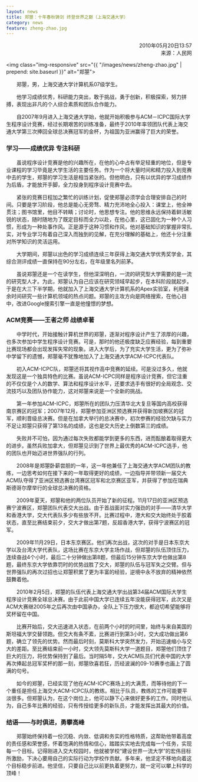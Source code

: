 ```yaml
---
layout: news
title: 郑曌：十年春秋铸剑 终登世界之巅（上海交通大学）
category: news
feature: zheng-zhao.jpg
---
```


<p align = "right">2010年05月20日13:57 <br>
来源：人民网</p>
<!--break-->

<img class="img-responsive" src="{{ "/images/news/zheng-zhao.jpg" | prepend: site.baseurl }}" alt="郑曌">

&emsp;&emsp;郑曌，男，上海交通大学计算机系07级学生。

<p>&emsp;&emsp;他学习成绩优秀，科研能力突出，敢于挑战，勇于创新，积极探索，努力拼搏，表现出非凡的个人综合素质和团队合作能力。</p>

<p>&emsp;&emsp;自2007年9月进入上海交通大学始，他就开始积极参与ACM－ICPC国际大学生程序设计竞赛，经过长期艰苦的训练准备，最终于2010年率领团队代表上海交通大学第三次捧回全球总决赛冠军的金杯，为祖国为亚洲赢得了巨大的荣誉。</p>

<h3>学习——成绩优异 专注科研</h3>

<p>&emsp;&emsp;虽说程序设计竞赛是他的兴趣所在，在他的心中占有举足轻重的地位，但是专业课程的学习毕竟是大学生活的主要任务。作为一个将大量时间和精力投入到竞赛中去的学生，郑曌的学习生活是相当紧张的。但他明白，只有以优异的学习成绩作为后盾，才能放开手脚，全力投身到程序设计竞赛中去。</p>

<p>&emsp;&emsp;紧张的竞赛日程加之繁忙的训练计划，促使郑曌必须学会合理安排自己的时间。只要是学习阶段，他总是能心无旁骛、精力充沛地全心投入：课堂上，他全神贯注；图书馆里，他目不转睛；讨论时，他思想专注。他的思维永远保持着鲜活敏锐的状态，随时随地为了既定目标而全力以赴，在他心里，这已固化为一种个人习惯，形成为一种处事作风。正是源于这种习惯和作风，他对基础知识的掌握非常扎实，对专业学习有着自己深入而独到的见解，在充分理解的基础上，他还十分注重对所学知识的灵活运用。</p>

<p>&emsp;&emsp;大学期间，郑曌以出色的学习成绩连续三年获得上海交通大学优秀奖学金，其综合测评成绩一直保持在90分左右，在年级里名列前茅。</p>

<p>&emsp;&emsp;虽说郑曌还是一个在读学生，但他深深明白，一流的研究型大学需要的是一流的研究型人才。为此，郑曌认为自己应该在研究领域早起步，在本科阶段就起步。于是在大三下半学期，他就加入了上海交通大学计算机系的Apex实验室，利用课余时间研究一些计算机领域的热点问题。郑曌的主攻方向是网络搜索，在他心目中，改进Google搜索引擎一直是他憧憬的梦想。</p>

<h3>ACM竞赛——王者之师 战绩卓著</h3>

<p>&emsp;&emsp;中学时代，开始接触计算机世界的郑曌，逐渐对程序设计产生了浓厚的兴趣，也多次参加中学生程序设计竞赛。可是，那时的他还极度缺乏应赛经验，每到重要比赛现场都会出现发挥失常的现象。进入大学后，为了充实大学生活，更为了弥补中学留下的遗憾，郑曌毫不犹豫地加入了上海交通大学ACM-ICPC代表队。</p>

<p>&emsp;&emsp;初入ACM-ICPC队，郑曌还将其视作高中竞赛的延续。可是没过多久，他就发现这是一个独具特色的比赛。虽说ACM-ICPC同样是程序设计竞赛，但它注重的不仅仅是个人的数学、算法和程序设计水平，还要求选手有很好的全局观念、交流技巧以及团队协作能力，这对郑曌来说是一个全新的挑战。</p>

<p>&emsp;&emsp;第一年参加ACM-ICPC，郑曌所在的团队力压清华北大复旦等国内高校获得南京赛区的冠军；2007年12月，郑曌参加亚洲区预选赛并获得新加坡赛区的冠军，顺利晋级总决赛。但是在加拿大举行的总决赛中，初次参赛的经验欠缺与实力不足让郑曌只获得了第13名的成绩，这也是交大历史上倒数第三的成绩。</p>

<p>&emsp;&emsp;失败并不可怕，因为通过每次失败都能学到更多的东西，进而酝酿着取得更大的进步。虽然兵败加拿大，但郑曌见识到了世界上最优秀的ACM-ICPC选手，他的团队也开始迈进世界强队的行列。</p>

<p>&emsp;&emsp;2008年是郑曌卧薪尝胆的一年，这一年他兼任了上海交通大学ACM团队的教练，一边思考如何在接下来的一年取得更好的成绩，一边指导并带领新一届交大ACM队夺得了亚洲区预选赛台湾赛区冠军和北京赛区亚军，并获得了参加在瑞典斯德哥尔摩举行的全球总决赛的资格。</p>

<p>&emsp;&emsp;2009年夏天，郑曌和他的两位队员开始了新的征程。11月17日的亚洲区预选赛宁波赛区，郑曌团队代表交大出战。由于首战面对实力强劲的对手——清华大学和香港大学，交大代表队多少有些放不开。比赛过程中，港大和交大始终处于胶着状态，直至比赛结束前夕，交大才做出第7题，反超香港大学，获得宁波赛区的冠军。</p>

<p>&emsp;&emsp;2009年11月29日，日本东京赛区。他们再次出战，这次的对手是日本东京大学以及台湾大学代表队，这场比赛在东京大学主场作战，但郑曌的队伍顶住压力，连续奋战4个小时，最后二十分钟做出第8题，但最后15分钟东京大学也做出第8题，最终东京大学依靠罚时的优势战胜了交大，郑曌的队伍与冠军失之交臂。但与世界强队的再次过招也让郑曌积累了更为丰富的经验，逆境中永不放弃的精神依然鼓舞着他。</p>

<p>&emsp;&emsp;2010年2月5日，郑曌的队伍代表上海交通大学出战第34届ACM国际大学生程序设计竞赛全球总决赛。由于此前中国大学已连续五年没能获得冠军，此次又是ACM大赛继2005年之后再次由中国承办，全队上下压力很大，都迫切希望能够将奖杯留在中国。</p>

<p>&emsp;&emsp;比赛开始后，交大迅速进入状态，在前两个小时的时间里，始终与来自美国的斯坦福大学交替领跑。但交大有条不紊，比赛进行到第3小时，交大成功做出第6题，确立了领先的优势。然而最后时刻，莫斯科大学突然发力，开始迅速缩小与交大的差距。至比赛结束前一小时，交大领先莫斯科大学一道题目，郑曌他们顶住了巨大的压力，将优势保持到了最后。当时隔5年，交大ACM队员们代表中国的大学再次捧起总冠军奖杯的那一刻，郑曌欣喜若狂，历经波澜的09-10赛季也画上了圆满的句号。</p>

<p>&emsp;&emsp;如今的郑曌，已经实现了他在ACM-ICPC赛场上的大满贯，而等待他的下一个重任是担任上海交大ACM-ICPC队的教练。相比于队员，教练的工作可能要平淡很多。但郑曌认为，在这个岗位上，他可以静下心来做好更多的工作。同时他认为，自己多年比赛的经验，只有传授给更多的新队员，才能发挥出其最大的价值。</p>

<h3>结语——与时俱进，勇攀高峰</h3>

<p>&emsp;&emsp;郑曌始终保持着一份沉稳、内敛、低调和务实的性格特质，这帮助他带着高度的责任感和荣誉感，怀着饱满的热情和信心，踏踏实实地去完成每一个任务，实现每一个目标。记得刚进入交大校园时，他就被学校“建设世界一流大学”的宏伟目标所激励，下决心要用自己的实际行动为学校作贡献。多年来，他坚定不移地向着这个目标稳步前进。他坚信，只要自己比以前更执着更努力，就一定可以攀上科学的顶峰！</p>
